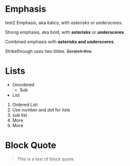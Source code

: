 # Emphasis
test2
Emphasis, aka italics, with *asterisks* or _underscores_.

Strong emphasis, aka bold, with **asterisks** or __underscores__.

Combined emphasis with **asterisks and _underscores_**.

Strikethrough uses two tildes. ~~Scratch this.~~

# Lists

* Unordered
  * Sub
* List

1. Ordered List
1. Use number and dot for lists
  1. sub list
  1. More
1. More

# Block Quote

> This is a
> test of block quote.

